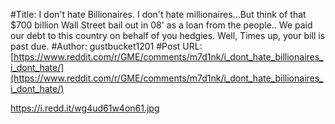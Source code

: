 #Title: I don't hate Billionaires. I don't hate millionaires...But think of that $700 billion Wall Street bail out in 08' as a loan from the people.. We paid our debt to this country on behalf of you hedgies. Well, Times up, your bill is past due.
#Author: gustbucket1201
#Post URL: [https://www.reddit.com/r/GME/comments/m7d1nk/i_dont_hate_billionaires_i_dont_hate/](https://www.reddit.com/r/GME/comments/m7d1nk/i_dont_hate_billionaires_i_dont_hate/)


https://i.redd.it/wg4ud61w4on61.jpg